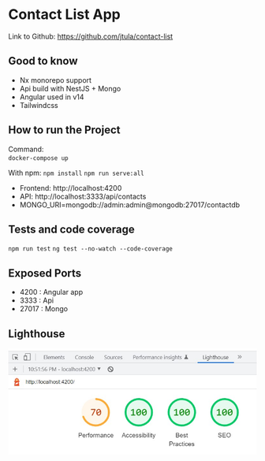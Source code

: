 # Contact List App

Link to Github: https://github.com/jtula/contact-list  

## Good to know
- Nx monorepo support
- Api build with NestJS + Mongo
- Angular used in v14
- Tailwindcss

## How to run the Project
Command:  
`docker-compose up`

With npm:
 `npm install`
 `npm run serve:all`

 - Frontend: http://localhost:4200
 - API: http://localhost:3333/api/contacts
 - MONGO_URI=mongodb://admin:admin@mongodb:27017/contactdb


## Tests and code coverage
 `npm run test`
 `ng test --no-watch --code-coverage`


## Exposed Ports
 - 4200  : Angular app
 - 3333  : Api
 - 27017 : Mongo


## Lighthouse
![alt text](https://github.com/jtula/contact-list/blob/main/lighthouse.jpg?raw=true)



